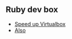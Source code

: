 Ruby dev box
----------------

- [Speed up Virtualbox](https://www.howtogeek.com/171228/10-virtualbox-tricks-and-advanced-features-you-should-know-about/)
- [Also](https://www.howtogeek.com/124796/the-htg-guide-to-speeding-up-your-virtual-machines/)
